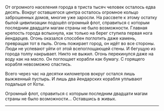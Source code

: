 От огромного населения города в триста тысяч человек осталось едва десять. Вокруг оставшегося центра осталось огромное кольцо заброшенных домов, многие уже заросли.
На рассвете к этому остатку былой цивилизации подошёл огромный флот, справиться с которым последним двадцати магам страны не было возможности. 
Главная крепость города вспыхнула, как только на берег ступила первая нога йендарцев. Огонь оказался способен поглотить даже камень, превращая тот в пыль.
Огонь пожирает город, он идёт во все стороны. Люди не успевают уйти от этой всепоглощающей стены. И бегущую из города толпу накрывает. Никто не выжил.
Огонь перекинулся даже на воду как на масло. Он поглощает корабли как бумагу. С горящего корабля невозможно спастись. 

Всего через час на десятки километров вокруг остался лишь выжженный пустырь. И лишь два йендарских корабля уплывают подальше от Коты.

Огромный флот, справиться с которым последним двадцати магам страны не было возможности... Оставшись в живых.

- - -